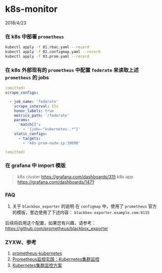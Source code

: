 # k8s-monitor
2018/4/23

### 在 k8s 中部署 `prometheus`
```bash
kubectl apply -f 01.rbac.yaml --record
kubectl apply -f 02.configmap.yaml --record
kubectl apply -f 03.prom.yaml --record
```

### 在 k8s 外部现有的 `prometheus` 中配置 `federate` 来读取上述 `prometheus` 的 jobs
```yaml
(omitted)
scrape_configs:

  - job_name: 'federate'
    scrape_interval: 15s
    honor_labels: true
    metrics_path: '/federate'
    params:
      'match[]':
        - '{job=~"kubernetes-.*"}'
    static_configs:
      - targets:
        - 'k8s-prom-node-ip:30090'

(omitted)
```


### 在 grafana 中 import 模版
> k8s cluster https://grafana.com/dashboards/315
> k8s app https://grafana.com/dashboards/1471



### FAQ
1. 关于 `blackbox_exporter` 的说明
在 `configmap` 中，使用了 `prometheus` 官方的模版，里边使用了下述内容：
`blackbox-exporter.example.com:9115`

后续将启用这个配置，如果您有兴趣，请参考：https://github.com/prometheus/blackbox_exporter


### ZYXW、参考
1. [prometheus-kubernetes](https://github.com/prometheus/prometheus/blob/master/documentation/examples/prometheus-kubernetes.yml)
2. [Prometheus监控实践：Kubernetes集群监控](https://www.kubernetes.org.cn/3418.html)
3. [Kubernetes集群监控方案](http://blog.51cto.com/ylw6006/2084403)
